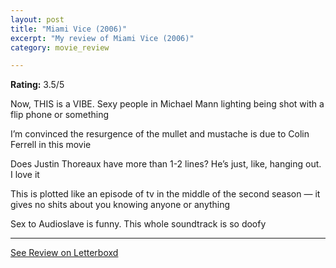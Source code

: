 ```yaml
---
layout: post
title: "Miami Vice (2006)"
excerpt: "My review of Miami Vice (2006)"
category: movie_review

---
```


**Rating:** 3.5/5

Now, THIS is a VIBE. Sexy people in Michael Mann lighting being shot with a flip phone or something

I’m convinced the resurgence of the mullet and mustache is due to Colin Ferrell in this movie

Does Justin Thoreaux have more than 1-2 lines? He’s just, like, hanging out. I love it

This is plotted like an episode of tv in the middle of the second season — it gives no shits about you knowing anyone or anything

Sex to Audioslave is funny. This whole soundtrack is so doofy

<hr>

[See Review on Letterboxd](https://boxd.it/4i4GQF)
